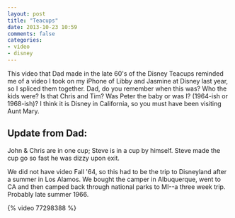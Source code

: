 ```yaml
---
layout: post
title: "Teacups"
date: 2013-10-23 10:59
comments: false
categories: 
- video
- disney
---
```

This video that Dad made in the late 60's of the Disney Teacups reminded me of a video I took on my iPhone of Libby and Jasmine at Disney last year, so I spliced them together.  Dad, do you remember when this was?  Who the kids were?  Is that Chris and Tim?  Was Peter the baby or was I?  (1964-ish or 1968-ish)?  I think it is Disney in California, so you must have been visiting Aunt Mary.

Update from Dad:
---------------

John & Chris are in one cup; Steve is in a cup by himself. Steve made the cup go so fast he was dizzy upon exit.

We did not have video Fall '64, so this had to be the trip to Disneyland after a summer in Los Alamos.  We bought the camper in Albuquerque, went to CA and then camped back through national parks to MI--a three week trip.  Probably late summer 1966.

{% video 77298388 %}